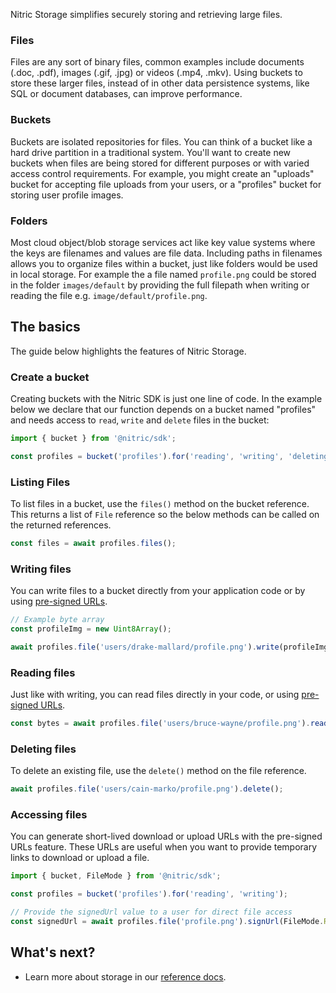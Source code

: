 Nitric Storage simplifies securely storing and retrieving large files.

### Files

Files are any sort of binary files, common examples include documents (.doc, .pdf), images (.gif, .jpg) or videos (.mp4, .mkv). Using buckets to store these larger files, instead of in other data persistence systems, like SQL or document databases, can improve performance.

### Buckets

Buckets are isolated repositories for files. You can think of a bucket like a hard drive partition in a traditional system. You'll want to create new buckets when files are being stored for different purposes or with varied access control requirements. For example, you might create an "uploads" bucket for accepting file uploads from your users, or a "profiles" bucket for storing user profile images.

### Folders

Most cloud object/blob storage services act like key value systems where the keys are filenames and values are file data. Including paths in filenames allows you to organize files within a bucket, just like folders would be used in local storage. For example the a file named `profile.png` could be stored in the folder `images/default` by providing the full filepath when writing or reading the file e.g. `image/default/profile.png`.

## The basics

The guide below highlights the features of Nitric Storage.

### Create a bucket

Creating buckets with the Nitric SDK is just one line of code. In the example below we declare that our function depends on a bucket named "profiles" and needs access to `read`, `write` and `delete` files in the bucket:

```javascript
import { bucket } from '@nitric/sdk';

const profiles = bucket('profiles').for('reading', 'writing', 'deleting');
```

### Listing Files

To list files in a bucket, use the `files()` method on the bucket reference. This returns a list of `File` reference so the below methods can be called on the returned references.

```javascript
const files = await profiles.files();
```

### Writing files

You can write files to a bucket directly from your application code or by using [pre-signed URLs](#accessing-files).

```javascript
// Example byte array
const profileImg = new Uint8Array();

await profiles.file('users/drake-mallard/profile.png').write(profileImg);
```

### Reading files

Just like with writing, you can read files directly in your code, or using [pre-signed URLs](#accessing-files).

```javascript
const bytes = await profiles.file('users/bruce-wayne/profile.png').read();
```

### Deleting files

To delete an existing file, use the `delete()` method on the file reference.

```javascript
await profiles.file('users/cain-marko/profile.png').delete();
```

### Accessing files

You can generate short-lived download or upload URLs with the pre-signed URLs feature. These URLs are useful when you want to provide temporary links to download or upload a file.

```javascript
import { bucket, FileMode } from '@nitric/sdk';

const profiles = bucket('profiles').for('reading', 'writing');

// Provide the signedUrl value to a user for direct file access
const signedUrl = await profiles.file('profile.png').signUrl(FileMode.Read);
```

## What's next?

- Learn more about storage in our [reference docs](/docs/reference/storage/bucket).
